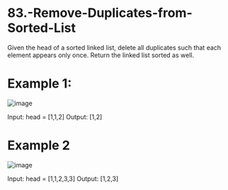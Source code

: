 # 83.-Remove-Duplicates-from-Sorted-List

Given the head of a sorted linked list, delete all duplicates such that each element appears only once. Return the linked list sorted as well.

 

# Example 1:

![image](https://user-images.githubusercontent.com/124499139/217579895-5a37c135-3beb-449d-8861-2959aed12aaa.png)

Input: head = [1,1,2]
Output: [1,2]

# Example 2

![image](https://user-images.githubusercontent.com/124499139/217579974-8cffc00b-25e9-4f91-8062-c31fde6e639b.png)

Input: head = [1,1,2,3,3]
Output: [1,2,3]
